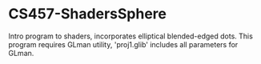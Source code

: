 # CS457-ShadersSphere
Intro program to shaders, incorporates elliptical blended-edged dots. 
This program requires GLman utility, 'proj1.glib' includes all parameters for GLman. 